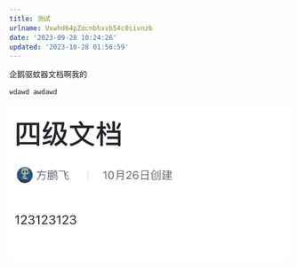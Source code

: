 ```yaml
---
title: 测试
urlname: Vxwhd64pZocnbhxvb54c0iivnzb
date: '2023-09-28 10:24:26'
updated: '2023-10-28 01:56:59'
---
```

企鹅驱蚊器文档啊我的
```plaintext
wdawd awdawd

```
![image](../images/测试/PMXMboi1PoCEwLx97mucXcESnxd.png)

